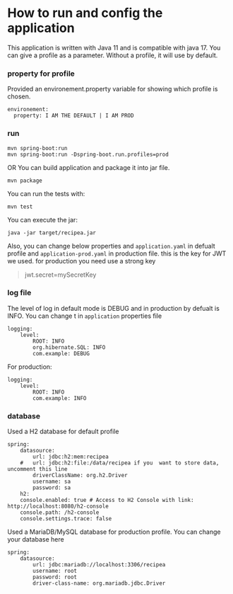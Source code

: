 # How to run and config the application

This application is written with Java 11 and is compatible with java 17.
You can give a profile as a parameter. Without a profile, it will use by default.

### property for profile
Provided an environement.property variable for showing which profile is chosen.
```shell
environement:
  property: I AM THE DEFAULT | I AM PROD
```
### run
```shell
mvn spring-boot:run
mvn spring-boot:run -Dspring-boot.run.profiles=prod
```
OR
You can build application and package it into jar file. 
```shell
mvn package
```
You can run the tests with:
```shell
mvn test
```
You can execute the jar:
```shell
java -jar target/recipea.jar
```

Also, you can change below properties and `application.yaml` in defualt profile and `application-prod.yaml` in production file.
this is the key for JWT we used. for production you need use a strong key
>jwt.secret=mySecretKey

### log file
The level of log in default mode is DEBUG and in production by defualt is INFO.
You can change t in `application` properties file

```shell
logging:
    level:
        ROOT: INFO
        org.hibernate.SQL: INFO
        com.example: DEBUG
```

For production:
```shell
logging:
    level:
        ROOT: INFO
        com.example: INFO
```

### database
Used a H2 database for default profile

```shell
spring:
    datasource:
        url: jdbc:h2:mem:recipea
    #   url: jdbc:h2:file:/data/recipea if you  want to store data, uncomment this line
        driverClassName: org.h2.Driver
        username: sa
        password: sa
    h2:
    console.enabled: true # Access to H2 Console with link: http://localhost:8080/h2-console
    console.path: /h2-console
    console.settings.trace: false
```
Used a MariaDB/MySQL database for production profile. You can change your database here
```shell
spring:
    datasource:
        url: jdbc:mariadb://localhost:3306/recipea
        username: root
        password: root
        driver-class-name: org.mariadb.jdbc.Driver
```

